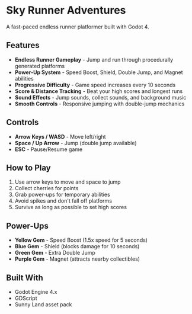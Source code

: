 # Sky Runner Adventures

A fast-paced endless runner platformer built with Godot 4.

## Features
- **Endless Runner Gameplay** - Jump and run through procedurally generated platforms
- **Power-Up System** - Speed Boost, Shield, Double Jump, and Magnet abilities
- **Progressive Difficulty** - Game speed increases every 10 seconds
- **Score & Distance Tracking** - Beat your high scores and longest runs
- **Sound Effects** - Jump sounds, collect sounds, and background music
- **Smooth Controls** - Responsive jumping with double-jump mechanics

## Controls
- **Arrow Keys / WASD** - Move left/right
- **Space / Up Arrow** - Jump (double jump available)
- **ESC** - Pause/Resume game

## How to Play
1. Use arrow keys to move and space to jump
2. Collect cherries for points
3. Grab power-ups for temporary abilities
4. Avoid spikes and don't fall off platforms
5. Survive as long as possible to set high scores

## Power-Ups
- **Yellow Gem** - Speed Boost (1.5x speed for 5 seconds)
- **Blue Gem** - Shield (blocks damage for 10 seconds)
- **Green Gem** - Extra Double Jump
- **Purple Gem** - Magnet (attracts nearby collectibles)

## Built With
- Godot Engine 4.x
- GDScript
- Sunny Land asset pack